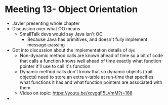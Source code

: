 # Meeting 13- Object Orientation

* Javier presenting whole chapter
* Discussion over what OO means
  * SmallTalk devs would say Java isn't OO
    * Because Java has primitives, and doesn't fully implement message-passing
* Got into discussion about the implementation details of `dyn`
  * Non-dynamic method calls are known ahead of time so a bit of code that calls a function knows well ahead of time exactly what function pointer it'll use to call it's function
  * Dynamic method calls don't know that so dynamic objects (trait objects) need to store an extra v-table at run-time that specifies what functions it has and what function pointers are associated with them
  * Video on topic: https://youtu.be/xcygqF5LVmM?t=188
* 
